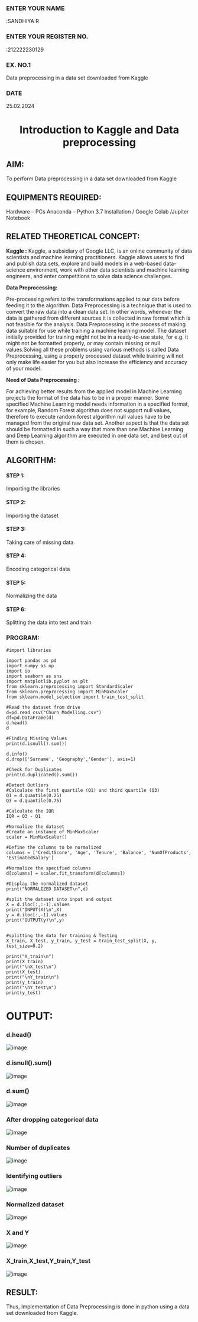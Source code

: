 <H3>ENTER YOUR NAME</H3>:SANDHIYA R
<H3>ENTER YOUR REGISTER NO.</H3>:212222230129
<H3>EX. NO.1</H3> Data preprocessing in a data set downloaded from Kaggle
<H3>DATE</H3>25.02.2024
<H1 ALIGN =CENTER> Introduction to Kaggle and Data preprocessing</H1>

## AIM:

To perform Data preprocessing in a data set downloaded from Kaggle

## EQUIPMENTS REQUIRED:
Hardware – PCs
Anaconda – Python 3.7 Installation / Google Colab /Jupiter Notebook

## RELATED THEORETICAL CONCEPT:

**Kaggle :**
Kaggle, a subsidiary of Google LLC, is an online community of data scientists and machine learning practitioners. Kaggle allows users to find and publish data sets, explore and build models in a web-based data-science environment, work with other data scientists and machine learning engineers, and enter competitions to solve data science challenges.

**Data Preprocessing:**

Pre-processing refers to the transformations applied to our data before feeding it to the algorithm. Data Preprocessing is a technique that is used to convert the raw data into a clean data set. In other words, whenever the data is gathered from different sources it is collected in raw format which is not feasible for the analysis.
Data Preprocessing is the process of making data suitable for use while training a machine learning model. The dataset initially provided for training might not be in a ready-to-use state, for e.g. it might not be formatted properly, or may contain missing or null values.Solving all these problems using various methods is called Data Preprocessing, using a properly processed dataset while training will not only make life easier for you but also increase the efficiency and accuracy of your model.

**Need of Data Preprocessing :**

For achieving better results from the applied model in Machine Learning projects the format of the data has to be in a proper manner. Some specified Machine Learning model needs information in a specified format, for example, Random Forest algorithm does not support null values, therefore to execute random forest algorithm null values have to be managed from the original raw data set.
Another aspect is that the data set should be formatted in such a way that more than one Machine Learning and Deep Learning algorithm are executed in one data set, and best out of them is chosen.


## ALGORITHM:
#### STEP 1:
Importing the libraries<BR>
#### STEP 2:
Importing the dataset<BR>
#### STEP 3:
Taking care of missing data<BR>
#### STEP 4:
Encoding categorical data<BR>
#### STEP 5:
Normalizing the data<BR>
#### STEP 6:
Splitting the data into test and train<BR>

###  PROGRAM:
```
#import libraries

import pandas as pd
import numpy as np
import io
import seaborn as sns
import matplotlib.pyplot as plt
from sklearn.preprocessing import StandardScaler
from sklearn.preprocessing import MinMaxScaler
from sklearn.model_selection import train_test_split

#Read the dataset from drive
d=pd.read_csv("Churn_Modelling.csv")
df=pd.DataFrame(d)
d.head()
d

#Finding Missing Values
print(d.isnull().sum())

d.info()
d.drop(['Surname', 'Geography','Gender'], axis=1)

#Check for Duplicates
print(d.duplicated().sum())

#Detect Outliers
#Calculate the first quartile (Q1) and third quartile (Q3)
Q1 = d.quantile(0.25)
Q3 = d.quantile(0.75)

#Calculate the IQR
IQR = Q3 - Q1

#Normalize the dataset
#Create an instance of MinMaxScaler
scaler = MinMaxScaler()

#Define the columns to be normalized
columns = ['CreditScore', 'Age', 'Tenure', 'Balance', 'NumOfProducts', 'EstimatedSalary']

#Normalize the specified columns
d[columns] = scaler.fit_transform(d[columns])

#Display the normalized dataset
print("NORMALIZED DATASET\n",d)

#split the dataset into input and output
X = d.iloc[:,:-1].values
print("INPUT(X)\n",X)
y = d.iloc[:,-1].values
print("OUTPUT(y)\n",y)


#splitting the data for training & Testing
X_train, X_test, y_train, y_test = train_test_split(X, y, test_size=0.2)

print("X_train\n")
print(X_train)
print("\nX_test\n")
print(X_test)
print("\nY_train\n")
print(y_train)
print("\nY_test\n")
print(y_test)
```

# OUTPUT:
### d.head()
![image](https://github.com/SandhiyaR1/Ex-1-NN/assets/113497571/60c5490b-fb05-4188-a282-9c54b39ee54e)
### d.isnull().sum()
![image](https://github.com/SandhiyaR1/Ex-1-NN/assets/113497571/82e978f7-ad98-41aa-bdd8-74ac109db495)
### d.sum()
![image](https://github.com/SandhiyaR1/Ex-1-NN/assets/113497571/c844b913-128c-44cf-aa30-4eec860395eb)
### After dropping categorical data
![image](https://github.com/SandhiyaR1/Ex-1-NN/assets/113497571/d6957cb5-1fd0-4b9c-8093-1c342dfd9635)
### Number of duplicates
![image](https://github.com/SandhiyaR1/Ex-1-NN/assets/113497571/030892a6-0d89-425d-9dbb-d13f333ba8bc)
### Identifying outliers
![image](https://github.com/SandhiyaR1/Ex-1-NN/assets/113497571/d861be26-f8d1-4304-93bf-a59e2e3bafc5)
### Normalized dataset
![image](https://github.com/SandhiyaR1/Ex-1-NN/assets/113497571/64271293-d348-4105-9233-7efd98c04446)
### X and Y
![image](https://github.com/SandhiyaR1/Ex-1-NN/assets/113497571/b2d5b3ef-d10d-4adf-bde7-69dd6775d2aa)
### X_train,X_test,Y_train,Y_test
![image](https://github.com/SandhiyaR1/Ex-1-NN/assets/113497571/9be50cad-bf08-4c49-ab7c-553d3142bf02)



## RESULT:
Thus, Implementation of Data Preprocessing is done in python  using a data set downloaded from Kaggle.



